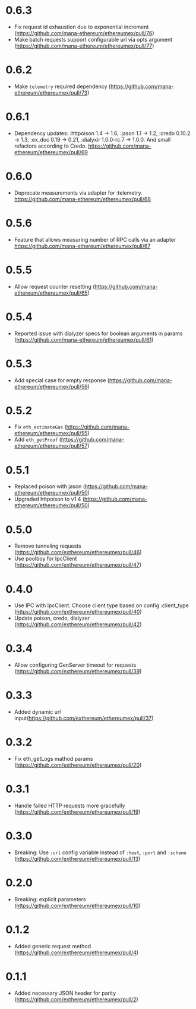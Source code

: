 # 0.6.3
* Fix request id exhaustion due to exponential increment (https://github.com/mana-ethereum/ethereumex/pull/76)
* Make batch requests support configurable url via opts argument (https://github.com/mana-ethereum/ethereumex/pull/77)

# 0.6.2
* Make `telemetry` required dependency (https://github.com/mana-ethereum/ethereumex/pull/73)

# 0.6.1
* Dependency updates: :httpoison 1.4 -> 1.6, :jason 1.1 -> 1.2, :credo 0.10.2 -> 1.3, :ex_doc 0.19 -> 0.21, :dialyxir 1.0.0-rc.7 -> 1.0.0. And small refactors according to Credo. https://github.com/mana-ethereum/ethereumex/pull/69

# 0.6.0
* Deprecate measurements via adapter for :telemetry. https://github.com/mana-ethereum/ethereumex/pull/68

# 0.5.6
* Feature that allows measuring number of RPC calls via an adapter https://github.com/mana-ethereum/ethereumex/pull/67

# 0.5.5
* Allow request counter resetting (https://github.com/mana-ethereum/ethereumex/pull/65)

# 0.5.4
* Reported issue with dialyzer specs for boolean arguments in params (https://github.com/mana-ethereum/ethereumex/pull/61)

# 0.5.3
* Add special case for empty response (https://github.com/mana-ethereum/ethereumex/pull/59)

# 0.5.2
* Fix `eth_estimateGas` (https://github.com/mana-ethereum/ethereumex/pull/55)
* Add `eth_getProof` (https://github.com/mana-ethereum/ethereumex/pull/57)

# 0.5.1
* Replaced poison with jason (https://github.com/mana-ethereum/ethereumex/pull/50)
* Upgraded httpoison to v1.4 (https://github.com/mana-ethereum/ethereumex/pull/50)

# 0.5.0
* Remove tunneling requests (https://github.com/exthereum/ethereumex/pull/46)
* Use poolboy for IpcClient (https://github.com/exthereum/ethereumex/pull/47)

# 0.4.0
* Use IPC with IpcClient. Choose client type based on config :client_type (https://github.com/exthereum/ethereumex/pull/40)
* Update poison, credo, dialyzer (https://github.com/exthereum/ethereumex/pull/42)

# 0.3.4
* Allow configuring GenServer timeout for requests (https://github.com/exthereum/ethereumex/pull/39)

# 0.3.3
* Added dynamic url input(https://github.com/exthereum/ethereumex/pull/37)

# 0.3.2
* Fix eth_getLogs mathod params (https://github.com/exthereum/ethereumex/pull/20)

# 0.3.1
* Handle failed HTTP requests more gracefully (https://github.com/exthereum/ethereumex/pull/19)

# 0.3.0
* Breaking: Use `:url` config variable instead of `:host`, `:port` and `:scheme` (https://github.com/exthereum/ethereumex/pull/13)

# 0.2.0
* Breaking: explicit parameters (https://github.com/exthereum/ethereumex/pull/10)

# 0.1.2
* Added generic request method (https://github.com/exthereum/ethereumex/pull/4)

# 0.1.1
* Added necessary JSON header for parity (https://github.com/exthereum/ethereumex/pull/2)
